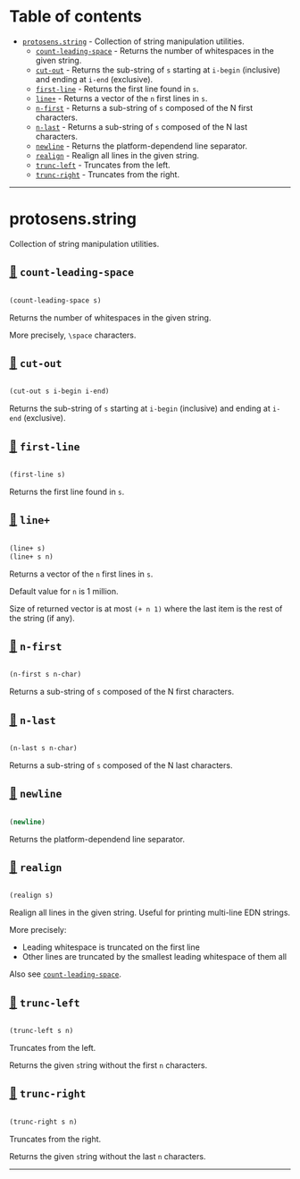 # Table of contents
-  [`protosens.string`](#protosens.string)  - Collection of string manipulation utilities.
    -  [`count-leading-space`](#protosens.string/count-leading-space) - Returns the number of whitespaces in the given string.
    -  [`cut-out`](#protosens.string/cut-out) - Returns the sub-string of <code>s</code> starting at <code>i-begin</code> (inclusive) and ending at <code>i-end</code> (exclusive).
    -  [`first-line`](#protosens.string/first-line) - Returns the first line found in <code>s</code>.
    -  [`line+`](#protosens.string/line+) - Returns a vector of the <code>n</code> first lines in <code>s</code>.
    -  [`n-first`](#protosens.string/n-first) - Returns a sub-string of <code>s</code> composed of the N first characters.
    -  [`n-last`](#protosens.string/n-last) - Returns a sub-string of <code>s</code> composed of the N last characters.
    -  [`newline`](#protosens.string/newline) - Returns the platform-dependend line separator.
    -  [`realign`](#protosens.string/realign) - Realign all lines in the given string.
    -  [`trunc-left`](#protosens.string/trunc-left) - Truncates from the left.
    -  [`trunc-right`](#protosens.string/trunc-right) - Truncates from the right.

-----
# <a name="protosens.string">protosens.string</a>


Collection of string manipulation utilities.




## <a name="protosens.string/count-leading-space">[:page_facing_up:](https://github.com/protosens/monorepo.cljc/blob/main/module/string/src/main/clj/protosens/string.clj#L20-L32) `count-leading-space`</a>
``` clojure

(count-leading-space s)
```


Returns the number of whitespaces in the given string.
  
   More precisely, `\space` characters.

## <a name="protosens.string/cut-out">[:page_facing_up:](https://github.com/protosens/monorepo.cljc/blob/main/module/string/src/main/clj/protosens/string.clj#L36-L45) `cut-out`</a>
``` clojure

(cut-out s i-begin i-end)
```


Returns the sub-string of `s` starting at `i-begin` (inclusive) and ending
   at `i-end` (exclusive).

## <a name="protosens.string/first-line">[:page_facing_up:](https://github.com/protosens/monorepo.cljc/blob/main/module/string/src/main/clj/protosens/string.clj#L49-L56) `first-line`</a>
``` clojure

(first-line s)
```


Returns the first line found in `s`.

## <a name="protosens.string/line+">[:page_facing_up:](https://github.com/protosens/monorepo.cljc/blob/main/module/string/src/main/clj/protosens/string.clj#L60-L81) `line+`</a>
``` clojure

(line+ s)
(line+ s n)
```


Returns a vector of the `n` first lines in `s`.

   Default value for `n` is 1 million.

   Size of returned vector is at most `(+ n 1)` where the last item is the rest
   of the string (if any).

## <a name="protosens.string/n-first">[:page_facing_up:](https://github.com/protosens/monorepo.cljc/blob/main/module/string/src/main/clj/protosens/string.clj#L85-L93) `n-first`</a>
``` clojure

(n-first s n-char)
```


Returns a sub-string of `s` composed of the N first characters.

## <a name="protosens.string/n-last">[:page_facing_up:](https://github.com/protosens/monorepo.cljc/blob/main/module/string/src/main/clj/protosens/string.clj#L97-L107) `n-last`</a>
``` clojure

(n-last s n-char)
```


Returns a sub-string of `s` composed of the N last characters.

## <a name="protosens.string/newline">[:page_facing_up:](https://github.com/protosens/monorepo.cljc/blob/main/module/string/src/main/clj/protosens/string.clj#L111-L117) `newline`</a>
``` clojure

(newline)
```


Returns the platform-dependend line separator.

## <a name="protosens.string/realign">[:page_facing_up:](https://github.com/protosens/monorepo.cljc/blob/main/module/string/src/main/clj/protosens/string.clj#L121-L151) `realign`</a>
``` clojure

(realign s)
```


Realign all lines in the given string.
   Useful for printing multi-line EDN strings.
 
   More precisely:

   - Leading whitespace is truncated on the first line
   - Other lines are truncated by the smallest leading whitespace of them all
  
   Also see [`count-leading-space`](#protosens.string/count-leading-space).

## <a name="protosens.string/trunc-left">[:page_facing_up:](https://github.com/protosens/monorepo.cljc/blob/main/module/string/src/main/clj/protosens/string.clj#L155-L165) `trunc-left`</a>
``` clojure

(trunc-left s n)
```


Truncates from the left.
  
   Returns the given `s`tring without the first `n` characters.

## <a name="protosens.string/trunc-right">[:page_facing_up:](https://github.com/protosens/monorepo.cljc/blob/main/module/string/src/main/clj/protosens/string.clj#L169-L180) `trunc-right`</a>
``` clojure

(trunc-right s n)
```


Truncates from the right.
  
   Returns the given `s`tring without the last `n` characters.

-----
